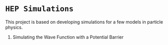 # ```HEP Simulations```

This project is based on developing simulations for a few models in particle physics.

1) Simulating the Wave Function with a Potential Barrier

  
 
 
 
 
